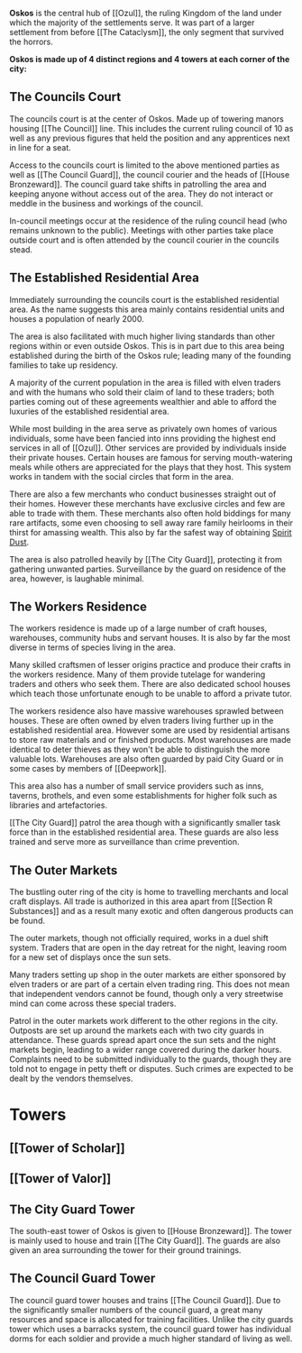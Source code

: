 **Oskos** is the central hub of [[Ozul]], the ruling Kingdom of the land under which the majority of the settlements serve. It was part of a larger settlement from before [[The Cataclysm]], the only segment that survived the horrors.

**Oskos is made up of 4 distinct regions and 4 towers at each corner of the city:**

## The Councils Court
The councils court is at the center of Oskos. Made up of towering manors housing [[The Council]] line. This includes the current ruling council of 10 as well as any previous figures that held the position and any apprentices next in line for a seat.

Access to the councils court is limited to the above mentioned parties as well as [[The Council Guard]], the council courier and the heads of [[House Bronzeward]]. The council guard take shifts in patrolling
the area and keeping anyone without access out of the area. They do not interact or meddle in the business and workings of the council.

In-council meetings occur at the residence of the ruling council head (who remains unknown to the public). Meetings with other parties take place outside court and is often attended by the council courier in the councils stead.

## The Established Residential Area
Immediately surrounding the councils court is the established residential area. As the name suggests this area mainly contains residential units and houses a population of nearly 2000.

The area is also facilitated with much higher living standards than other regions within or even outside Oskos. This is in part due to this area being established during the birth of the Oskos rule; leading many of the founding families to take up residency.

A majority of the current population in the area is filled with elven traders and with the humans who sold their claim of land to these traders; both parties coming out of these agreements wealthier and able to afford the luxuries of the established residential area.

While most building in the area serve as privately own homes of various individuals, some have been fancied into inns providing the highest end services in all of [[Ozul]]. Other services are provided by individuals inside their private houses. Certain houses are famous for serving mouth-watering meals while others are appreciated for the plays that they host. This system works in tandem with the social circles that form in the area. 

There are also a few merchants who conduct businesses straight out of their homes. However these merchants have exclusive circles and few are able to trade with them. These merchants also often hold biddings for many rare artifacts, some even choosing to sell away rare family heirlooms in their thirst for amassing wealth. This also by far the safest way of obtaining [Spirit Dust](Section%20R%20Substances.md).

The area is also patrolled heavily by [[The City Guard]], protecting it from gathering unwanted parties. Surveillance by the guard on residence of the area, however, is laughable minimal.

## The Workers Residence
The workers residence is made up of a large number of craft houses, warehouses, community hubs and servant houses. It is also by far the most diverse in terms of species living in the area.

Many skilled craftsmen of lesser origins practice and produce their crafts in the workers residence. Many of them provide tutelage for wandering traders and others who seek them. There are also dedicated school houses which teach those unfortunate enough to be unable to afford a private tutor.

The workers residence also have massive warehouses sprawled between houses. These are often owned by elven traders living further up in the established residential area. However some are used by residential artisans to store raw materials and or finished products. Most warehouses are made identical to deter thieves as they won't be able to distinguish the more valuable lots. Warehouses are also often guarded by paid City Guard or in some cases by members of [[Deepwork]].

This area also has a number of small service providers such as inns, taverns, brothels, and even some establishments for higher folk such as libraries and artefactories.

[[The City Guard]] patrol the area though with a significantly smaller task force than in the established residential area. These guards are also less trained and serve more as surveillance than crime prevention.

## The Outer Markets
The bustling outer ring of the city is home to travelling merchants and local craft displays. All trade is authorized in this area apart from [[Section R Substances]] and as a result many exotic and often dangerous products can be found.

The outer markets, though not officially required, works in a duel shift system. Traders that are open in the day retreat for the night, leaving room for a new set of displays once the sun sets.

Many traders setting up shop in the outer markets are either sponsored by elven traders or are part of a certain elven trading ring. This does not mean that independent vendors cannot be found, though only a very streetwise mind can come across these special traders.

Patrol in the outer markets work different to the other regions in the city. Outposts are set up around the markets each with two city guards in attendance. These guards spread apart once the sun sets and the night markets begin, leading to a wider range covered during the darker hours. Complaints need to be submitted individually to the guards, though they are told not to engage in petty theft or disputes. Such crimes are expected to be dealt by the vendors themselves.

# Towers
## [[Tower of Scholar]]
## [[Tower of Valor]]
## The City Guard Tower
The south-east tower of Oskos is given to [[House Bronzeward]]. The tower is mainly used to house and train [[The City Guard]]. The guards are also given an area surrounding the tower for their ground trainings.

## The Council Guard Tower
The council guard tower houses and trains [[The Council Guard]]. Due to the significantly smaller numbers of the council guard, a great many resources and space is allocated for training facilities. Unlike the city guards tower which uses a barracks system, the council guard tower has individual dorms for each soldier and provide a much higher standard of living as well.